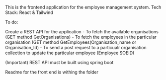 This is the frontend application for the employee management system.
Tech Stack: React & Tailwind

To do:

Create a REST API for the application 
    - To fetch the available organisations (GET method GetOrganisations)
    - To fetch the employees in the particular organisation (GET method GetEmployees(Organisation_name or Organisation_Id)
    - To send a post request to a particualr organisation collection to update the particular employee (Employee SOEID)

(Important) REST API must be built using spring boot

Readme for the front end is withing the folder
